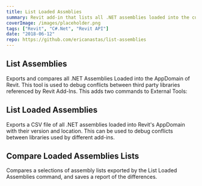 ```yaml
---
title: List Loaded Assmblies
summary: Revit add-in that lists all .NET assemblies loaded into the current AppDomain of Revit used to diagnose conflicts between library versions
coverImage: /images/placeholder.png
tags: ["Revit", "C#.Net", "Revit API"]
date: "2018-06-12"
repo: https://github.com/ericanastas/list-assemblies
---
```


## List Assemblies

Exports and compares all .NET Assemblies Loaded into the AppDomain of Revit. This tool is used to debug conflicts between third party libraries referenced by Revit Add-Ins. This adds two commands to External Tools:

## List Loaded Assemblies

Exports a CSV file of all .NET assemblies loaded into Revit's AppDomain with their version and location. This can be used to debug conflicts between libraries used by different add-ins.

## Compare Loaded Assemblies Lists

Compares a selections of assembly lists exported by the List Loaded Assemblies command, and saves a report of the differences.
